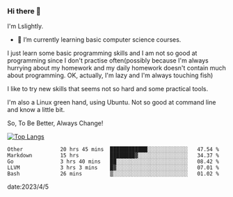### Hi there 👋

I'm Lslightly.

- 🌱 I’m currently learning basic computer science courses.

I just learn some basic programming skills and I am not so good at programming since I don't practise often(possibly because I'm always hurrying about my homework and my daily homework doesn't contain much about programming. OK, actually, I'm lazy and I'm always touching fish)

I like to try new skills that seems not so hard and some practical tools.

I'm also a Linux green hand, using Ubuntu. Not so good at command line and know a little bit.

So, To Be Better, Always Change!

[![Top Langs](https://github-readme-stats.vercel.app/api/top-langs/?username=Lslightly&layout=compact)](https://github.com/anuraghazra/github-readme-stats)

<!--START_SECTION:waka-->

```text
Other            20 hrs 45 mins  ████████████░░░░░░░░░░░░░   47.54 %
Markdown         15 hrs          ████████▓░░░░░░░░░░░░░░░░   34.37 %
Go               3 hrs 40 mins   ██░░░░░░░░░░░░░░░░░░░░░░░   08.42 %
LLVM             3 hrs 3 mins    █▓░░░░░░░░░░░░░░░░░░░░░░░   07.01 %
Bash             26 mins         ▒░░░░░░░░░░░░░░░░░░░░░░░░   01.02 %
```

<!--END_SECTION:waka-->

date:2023/4/5

